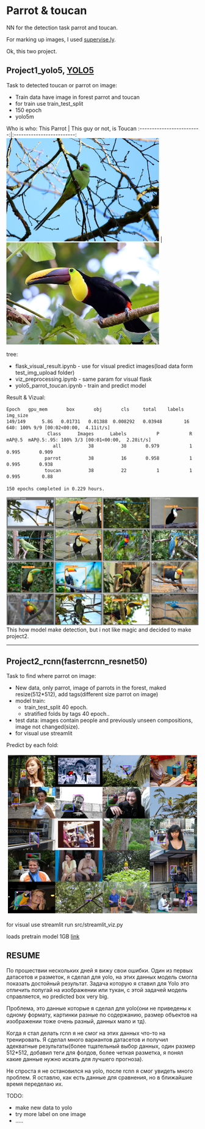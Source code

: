 # Parrot & toucan
NN for the detection task parrot and toucan.

For marking up images, I used [supervise.ly](https://supervise.ly/).

Ok, this two project.

## Project1_yolo5, [YOLO5](https://github.com/ultralytics/yolov5)

Task to detected toucan or parrot on image:

- Train data have image in forest parrot and toucan
- for train use train_test_split 
- 150 epoch
- yolo5m
  
Who is who:
This Parrot             |  This guy or not, is Toucan
:-------------------------:|:-------------------------:
<img src= "project1_yolo5/data/img/11752905643_a17ce5b925_c.jpg"  width="400">  |  <img src = 'project1_yolo5/data/img/23580321782_eec79c397f_c.jpg' width="400">

 tree:
 - flask_visual_result.ipynb - use for visual predict images(load data form 
        test_img_upload folder)
- viz_preprocessing.ipynb - same param for visual flask
- yolo5_parrot_toucan.ipynb - train and predict model

Result & Vizual:
```
Epoch   gpu_mem       box       obj       cls     total    labels  img_size     
149/149      5.8G   0.01731   0.01388  0.008292   0.03948        16       640: 100% 9/9 [00:02<00:00,  4.11it/s]   
               Class      Images      Labels           P           R      mAP@.5  mAP@.5:.95: 100% 3/3 [00:01<00:00,  2.28it/s]
                 all          38          38       0.979           1       0.995       0.909
              parrot          38          16       0.958           1       0.995       0.938
              toucan          38          22           1           1       0.995        0.88

150 epochs completed in 0.229 hours.
```
<img src = 'project1_yolo5/model_yolo/yolov5m_parrot8/test_batch0_pred.jpg'>
This how model make detection, but i not like magic and decided to make project2.

-------------------

## Project2_rcnn(fasterrcnn_resnet50)

Task to find where parrot on image:

  - New data, only parrot, image of parrots in the forest, maked resize(512*512), add tags(different size parrot on image)
  - model train:
      - train_test_split 40 epoch.
      - stratified folds by tags 40 epoch..
  - test data: images contain people and previously unseen compositions, image not changed(size).
  - for visual use streamlit

  Predict by each fold:
  
  <img src= "project2_rcnn/input/rcnn_predict.png"> 

  
  for visual use streamlit run src/streamlit_viz.py 

  loads pretrain model 1GB [link](https://drive.google.com/drive/folders/1zoVPg9hn-cKalaP8_5SqT6ocuHAeY9kt?usp=sharing)

## RESUME

По прошествии нескольких дней я вижу свои ошибки. Один из первых датасетов и разметок, я сделал для yolo, на этих данных модель смогла показать достойный результат.
Задача которую я ставил для Yolo это отличить попугай на изображении или тукан, с этой задачей модель справляется, но predicted box very big.

Проблема, это данные которые я сделал для yolo(они не приведены к одному формату, картинки разные по содержанию, размер объектов на изображении тоже очень разный, данных мало и тд).

Когда я стал делать rcnn я не смог на этих данных что-то на тренировать. Я сделал много вариантов датасетов и получил адекватные результаты(более тщательный выбор данных, один размер 512*512, добавил теги для фолдов, более четкая разметка, я понял какие данные нужно искать для лучшего прогноза).

Не спроста я не остановился на yolo, после rcnn я смог увидеть много проблем. Я оставлю, как есть данные для сравнения, но в ближайшие время переделаю их.

TODO:
- make new data to yolo
- try more label on one image
- .....